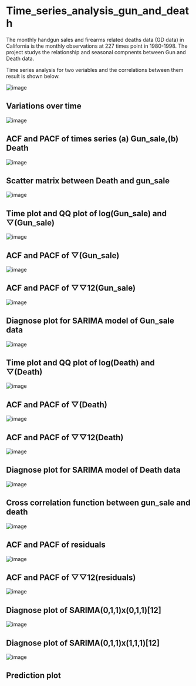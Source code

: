 # Time_series_analysis_gun_and_death

The monthly handgun sales and firearms related deaths data (GD data) in California is the monthly observations at 227 times point in 1980-1998. The project studys the relationship and seasonal compnents between Gun and Death data.

Time series analysis for two veriables and the correlations between them result is shown below.

![image](picture/variantion_over_time.png)
## Variations over time

![image](picture/PACF_and_ACF_of_variables.png)
##  ACF and PACF of times series (a) Gun_sale,(b) Death

![image](picture/scatter_matrix.png)
##  Scatter matrix between Death and gun_sale

![image](picture/Time_plot_and_QQ_plot_of_log(Gun_sale)_and_▽(Gun_sale).png)
## Time plot and QQ plot of log(Gun_sale) and ▽(Gun_sale)

![image](picture/ACF_and_PACF_of_▽(Gun_sale).png)
## ACF and PACF of ▽(Gun_sale)

![image](picture/ACF_and_PACF_of_▽▽12(Gun_sale).png)
## ACF and PACF of ▽▽12(Gun_sale)

![image](picture/Diagnose_plot_for_SARIMA_model_of_Gun_sale_data.png)
## Diagnose  plot for SARIMA model of Gun_sale data

![image](picture/Time_plot_and_QQ_plot_of_log(Death)_and_▽(Death).png)
## Time plot and QQ plot of log(Death) and ▽(Death)

![image](picture/ACF_and_PACF_of_▽(Death).png)
## ACF and PACF of ▽(Death)

![image](picture/ACF_and_PACF_of_▽▽12(Death).png)
## ACF and PACF of ▽▽12(Death)

![image](picture/Diagnose_plot_for_SARIMA_model_of_Death_data.png)
## Diagnose  plot for SARIMA model of Death data

![image](picture/Cross_correlation_function_between_gun_sale_and_death.png)
## Cross correlation function between gun_sale and death

![image](picture/ACF_and_PACF_of_residuals.png)
## ACF and PACF of residuals

![image](picture/ACF_and_PACF_of_▽▽12(residuals).png)
## ACF and PACF of ▽▽12(residuals)

![image](picture/Diagnose_plot_of_SARIMA(0,1,1)x(0,1,1)[12].png)
## Diagnose plot of SARIMA(0,1,1)x(0,1,1)[12]

![image](picture/Diagnose_plot_of_SARIMA(0,1,1)x(1,1,1)[12].png)
## Diagnose plot of SARIMA(0,1,1)x(1,1,1)[12]

![image](picture/Prediction_plot.png)
## Prediction plot
